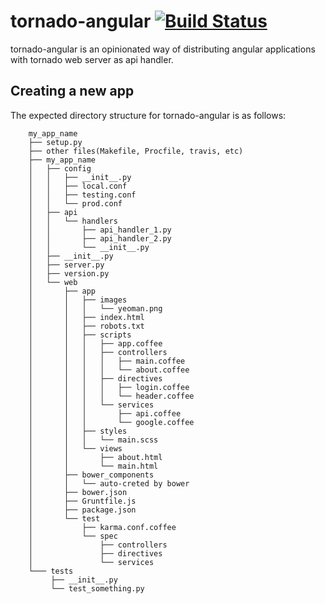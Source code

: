 tornado-angular [![Build Status](https://travis-ci.org/heynemann/tornado-angular.svg?branch=master)](https://travis-ci.org/heynemann/tornado-angular)
=====================================================================================================================================================

tornado-angular is an opinionated way of distributing angular applications with tornado web server as api handler.

Creating a new app
------------------

The expected directory structure for tornado-angular is as follows:

```
    my_app_name
    ├── setup.py
    ├── other files(Makefile, Procfile, travis, etc)
    ├── my_app_name
    │   ├── config
    │   │   ├── __init__.py
    │   │   ├── local.conf
    │   │   ├── testing.conf
    │   │   └── prod.conf
    │   ├── api
    │   │   └── handlers
    │   │       ├── api_handler_1.py
    │   │       ├── api_handler_2.py
    │   │       └── __init__.py
    │   ├── __init__.py
    │   ├── server.py
    │   ├── version.py
    │   └── web
    │       ├── app
    │       │   ├── images
    │       │   │   └── yeoman.png
    │       │   ├── index.html
    │       │   ├── robots.txt
    │       │   ├── scripts
    │       │   │   ├── app.coffee
    │       │   │   ├── controllers
    │       │   │   │   ├── main.coffee
    │       │   │   │   └── about.coffee
    │       │   │   ├── directives
    │       │   │   │   ├── login.coffee
    │       │   │   │   └── header.coffee
    │       │   │   └── services
    │       │   │       ├── api.coffee
    │       │   │       └── google.coffee
    │       │   ├── styles
    │       │   │   └── main.scss
    │       │   └── views
    │       │       ├── about.html
    │       │       └── main.html
    │       ├── bower_components
    │       │   └── auto-creted by bower
    │       ├── bower.json
    │       ├── Gruntfile.js
    │       ├── package.json
    │       └── test
    │           ├── karma.conf.coffee
    │           └── spec
    │               ├── controllers
    │               ├── directives
    │               └── services
    └─── tests
         ├── __init__.py
         └── test_something.py
```
